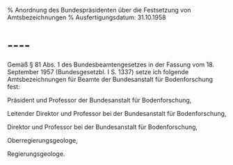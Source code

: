 % Anordnung des Bundespräsidenten über die Festsetzung von Amtsbezeichnungen
% Ausfertigungsdatum: 31.10.1958
 
# ----

Gemäß § 81 Abs. 1 des Bundesbeamtengesetzes in der Fassung vom 18. September 1957 (Bundesgesetzbl. I S. 1337) setze ich folgende Amtsbezeichnungen für Beamte der Bundesanstalt für Bodenforschung fest:

  
Präsident und Professor der Bundesanstalt für Bodenforschung,

Leitender Direktor und Professor bei der Bundesanstalt für Bodenforschung,

Direktor und Professor bei der Bundesanstalt für Bodenforschung,

Oberregierungsgeologe,

Regierungsgeologe.
